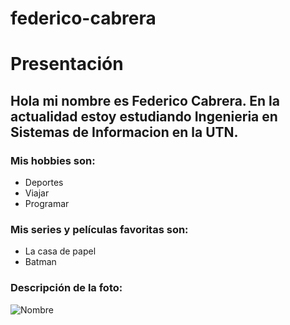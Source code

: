 # federico-cabrera
# Presentación

## Hola mi nombre es Federico Cabrera. En la actualidad estoy estudiando Ingenieria en Sistemas de Informacion en la UTN.


### Mis hobbies son:
- Deportes
- Viajar
- Programar

### Mis series y películas favoritas son:
- La casa de papel
- Batman

### Descripción de la foto:
![Nombre](https://starwarsblog.starwars.com/wp-content/uploads/sites/6/2013/09/jedi-starfighter.jpg)
